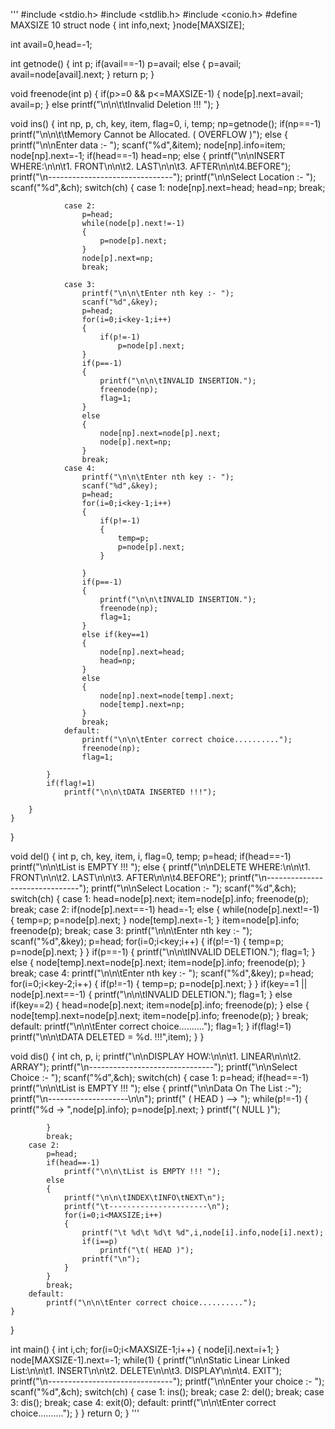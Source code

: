 '''
#include <stdio.h>
#include <stdlib.h>
#include <conio.h>
#define MAXSIZE 10
struct node
{
    int info,next;
}node[MAXSIZE];

int avail=0,head=-1;

int getnode()
{
    int p;
    if(avail==-1)
        p=avail;
    else
    {
        p=avail;
        avail=node[avail].next;
    }
    return p;
}

void freenode(int p)
{
    if(p>=0 && p<=MAXSIZE-1)
    {
        node[p].next=avail;
        avail=p;
    }
    else
        printf("\n\n\t\tInvalid Deletion !!! ");
}

void ins()
{
    int np, p, ch, key, item, flag=0, i, temp;
    np=getnode();
    if(np==-1)
        printf("\n\n\t\tMemory Cannot be Allocated. ( OVERFLOW )");
    else
    {
        printf("\n\nEnter data :- ");
        scanf("%d",&item);
        node[np].info=item;
        node[np].next=-1;
        if(head==-1)
            head=np;
        else
        {
            printf("\n\nINSERT WHERE:\n\n\t1. FRONT\n\n\t2. LAST\n\n\t3. AFTER\n\n\t4.BEFORE");
            printf("\n-------------------------------");
            printf("\n\nSelect Location :- ");
            scanf("%d",&ch);
            switch(ch)
            {
                case 1:
                    node[np].next=head;
                    head=np;
                    break;

                case 2:
                    p=head;
                    while(node[p].next!=-1)
                    {
                        p=node[p].next;
                    }
                    node[p].next=np;
                    break;

                case 3:
                    printf("\n\n\tEnter nth key :- ");
                    scanf("%d",&key);
                    p=head;
                    for(i=0;i<key-1;i++)
                    {
                        if(p!=-1)
                            p=node[p].next;
                    }
                    if(p==-1)
                    {
                        printf("\n\n\tINVALID INSERTION.");
                        freenode(np);
                        flag=1;
                    }
                    else
                    {
                        node[np].next=node[p].next;
                        node[p].next=np;
                    }
                    break;
                case 4:
                    printf("\n\n\tEnter nth key :- ");
                    scanf("%d",&key);
                    p=head;
                    for(i=0;i<key-1;i++)
                    {
                        if(p!=-1)
                        {
                            temp=p;
                            p=node[p].next;
                        }

                    }
                    if(p==-1)
                    {
                        printf("\n\n\tINVALID INSERTION.");
                        freenode(np);
                        flag=1;
                    }
                    else if(key==1)
                    {
                        node[np].next=head;
                        head=np;
                    }
                    else
                    {
                        node[np].next=node[temp].next;
                        node[temp].next=np;
                    }
                    break;
                default:
                    printf("\n\n\tEnter correct choice..........");
                    freenode(np);
                    flag=1;

            }
            if(flag!=1)
                printf("\n\n\tDATA INSERTED !!!");

        }
    }
}

void del()
{
    int p, ch, key, item, i, flag=0, temp;
    p=head;
    if(head==-1)
        printf("\n\n\tList is EMPTY !!! ");
    else
    {
        printf("\n\nDELETE WHERE:\n\n\t1. FRONT\n\n\t2. LAST\n\n\t3. AFTER\n\n\t4.BEFORE");
        printf("\n-------------------------------");
        printf("\n\nSelect Location :- ");
        scanf("%d",&ch);
        switch(ch)
        {
            case 1:
                head=node[p].next;
                item=node[p].info;
                freenode(p);
                break;
            case 2:
                if(node[p].next==-1)
                    head=-1;
                else
                {
                    while(node[p].next!=-1)
                    {
                        temp=p;
                        p=node[p].next;
                    }
                    node[temp].next=-1;
                }
                item=node[p].info;
                freenode(p);
                break;
            case 3:
                printf("\n\n\tEnter nth key :- ");
                scanf("%d",&key);
                p=head;
                for(i=0;i<key;i++)
                {
                    if(p!=-1)
                    {
                        temp=p;
                        p=node[p].next;
                    }
                }
                if(p==-1)
                {
                    printf("\n\n\tINVALID DELETION.");
                    flag=1;
                }
                else
                {
                    node[temp].next=node[p].next;
                    item=node[p].info;
                    freenode(p);
                }
                break;
            case 4:
                printf("\n\n\tEnter nth key :- ");
                scanf("%d",&key);
                p=head;
                for(i=0;i<key-2;i++)
                {
                    if(p!=-1)
                    {
                        temp=p;
                        p=node[p].next;
                    }
                }
                if(key==1 || node[p].next==-1)
                {
                    printf("\n\n\tINVALID DELETION.");
                    flag=1;
                }
                else if(key==2)
                {
                    head=node[p].next;
                    item=node[p].info;
                    freenode(p);
                }
                else
                {
                    node[temp].next=node[p].next;
                    item=node[p].info;
                    freenode(p);
                }
                break;
            default:
                printf("\n\n\tEnter correct choice..........");
                flag=1;
        }
        if(flag!=1)
            printf("\n\n\tDATA DELETED = %d. !!!",item);
    }
}

void dis()
{
    int ch, p, i;
    printf("\n\nDISPLAY HOW:\n\n\t1. LINEAR\n\n\t2. ARRAY");
    printf("\n-------------------------------");
    printf("\n\nSelect Choice :- ");
    scanf("%d",&ch);
    switch(ch)
    {
        case 1:
            p=head;
            if(head==-1)
                printf("\n\n\tList is EMPTY !!! ");
            else
            {
                printf("\n\nData On The List :-");
                printf("\n--------------------\n\n");
                printf(" ( HEAD ) --> ");
                while(p!=-1)
                {
                    printf("%d  ->  ",node[p].info);
                    p=node[p].next;
                }
                printf("( NULL )");

            }
            break;
        case 2:
            p=head;
            if(head==-1)
                printf("\n\n\tList is EMPTY !!! ");
            else
            {
                printf("\n\n\tINDEX\tINFO\tNEXT\n");
                printf("\t----------------------\n");
                for(i=0;i<MAXSIZE;i++)
                {
                    printf("\t %d\t %d\t %d",i,node[i].info,node[i].next);
                    if(i==p)
                        printf("\t( HEAD )");
                    printf("\n");
                }
            }
            break;
        default:
            printf("\n\n\tEnter correct choice..........");
    }
}

int main()
{
    int i,ch;
    for(i=0;i<MAXSIZE-1;i++)
    {
        node[i].next=i+1;
    }
    node[MAXSIZE-1].next=-1;
    while(1)
    {
        printf("\n\nStatic Linear Linked List:\n\n\t1. INSERT\n\n\t2. DELETE\n\n\t3. DISPLAY\n\n\t4. EXIT");
        printf("\n-------------------------------");
        printf("\n\nEnter your choice :- ");
        scanf("%d",&ch);
        switch(ch)
        {
            case 1:
                ins();
                break;
            case 2:
                del();
                break;
            case 3:
                dis();
                break;
            case 4:
                exit(0);
            default:
                printf("\n\n\tEnter correct choice..........");
        }
    }
    return 0;
}
'''
